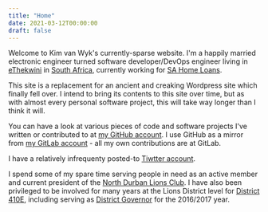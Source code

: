 ```yaml
---
title: "Home"
date: 2021-03-12T00:00:00
draft: false
---
```


Welcome to Kim van Wyk's currently-sparse website. I'm a happily married electronic engineer turned software developer/DevOps engineer living in [eThekwini](https://en.wikipedia.org/wiki/EThekwini_Metropolitan_Municipality) in [South Africa](https://en.wikipedia.org/wiki/South_Africa), currently working for [SA Home Loans](https://www.sahomeloans.com).

This site is a replacement for an ancient and creaking Wordpress site which finally fell over. I intend to bring its contents to this site over time, but as with almost every personal software project, this will take way longer than I think it will.

You can have a look at various pieces of code and software projects I've written or contributed to at [my GitHub account](https://github.com/kimvanwyk). I use GitHub as a mirror from [my GitLab account](https://gitlab.com/kimvanwyk) - all my own contributions are at GitLab.

I have a relatively infrequenty posted-to [Tiwtter account](https://twitter.com/kim_vanwyk).

I spend some of my spare time serving people in need as an active member and current president of the [North Durban Lions Club](https://northdurbanlions.org.za/). I have also been privileged to be involved for many years at the Lions District level for [District 410E](https://lions410e.org.za/), including serving as [District Governor](https://members.lionsclubs.org/EN/districts/index.php) for the 2016/2017 year.

